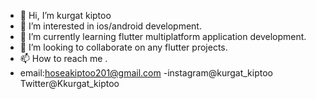 - 👋 Hi, I’m kurgat kiptoo
- 👀 I’m interested in ios/android development.
- 🌱 I’m currently learning flutter multiplatform application development.
- 💞️ I’m looking to collaborate on any flutter projects.
- 📫 How to reach me .
- email:hoseakiptoo201@gmail.com
-instagram@kurgat_kiptoo
Twitter@Kkurgat_kiptoo

<!---
kip-too/kip-too is a ✨ special ✨ repository because its `README.md` (this file) appears on your GitHub profile.
You can click the Preview link to take a look at your changes.
--->
